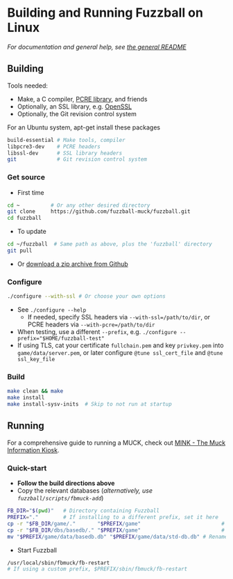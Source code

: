 Building and Running Fuzzball on Linux
===============
*For documentation and general help, see [the general README](README.md)*

## Building
Tools needed:
* Make, a C compiler, [PCRE library](https://pcre.org/), and friends
* Optionally, an SSL library, e.g. [OpenSSL](https://openssl.org/)
* Optionally, the Git revision control system

For an Ubuntu system, apt-get install these packages
```sh
build-essential # Make tools, compiler
libpcre3-dev    # PCRE headers
libssl-dev      # SSL library headers
git             # Git revision control system
```

### Get source
* First time
```sh
cd ~          # Or any other desired directory
git clone     https://github.com/fuzzball-muck/fuzzball.git
cd fuzzball
```
* To update
```sh
cd ~/fuzzball  # Same path as above, plus the 'fuzzball' directory
git pull
```
* Or [download a zip archive from Github](https://github.com/fuzzball-muck/fuzzball/archive/master.zip)

### Configure
```sh
./configure --with-ssl # Or choose your own options
```
* See ```./configure --help```
  * If needed, specify SSL headers via ```--with-ssl=/path/to/dir```, or PCRE headers via ```--with-pcre=/path/to/dir```
* When testing, use a different ```--prefix```, e.g. ```./configure --prefix="$HOME/fuzzball-test"```
* If using TLS, cat your certificate ```fullchain.pem``` and key ```privkey.pem``` into ```game/data/server.pem```, or later configure ```@tune ssl_cert_file``` and ```@tune ssl_key_file```

### Build
```sh
make clean && make
make install
make install-sysv-inits  # Skip to not run at startup
```

## Running
For a comprehensive guide to running a MUCK, check out [MINK - The Muck Information Kiosk][help-mink].

### Quick-start
* **Follow the build directions above**
* Copy the relevant databases (*alternatively, use ```fuzzball/scripts/fbmuck-add```*)
```sh
FB_DIR="$(pwd)"   # Directory containing Fuzzball
PREFIX="."        # If installing to a different prefix, set it here
cp -r "$FB_DIR/game/."       "$PREFIX/game"                          # Copy game information
cp -r "$FB_DIR/dbs/basedb/." "$PREFIX/game"                          # Copy database
mv "$PREFIX/game/data/basedb.db" "$PREFIX/game/data/std-db.db" # Rename database to standard
```
* Start Fuzzball
```sh
/usr/local/sbin/fbmuck/fb-restart
# If using a custom prefix, $PREFIX/sbin/fbmuck/fb-restart
```

[help-mink]: http://www.rdwarf.com/users/mink/muckman/
